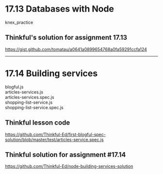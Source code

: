# 17.13 Databases with Node

knex_practice

## Thinkful's solution for assignment 17.13
<https://gist.github.com/tomatau/a0641a0899654768a0fa59291ccfa124>

________________________________________________________________________________
# 17.14 Building services

blogful.js  
articles-services.js  
articles-services.spec.js  
shopping-list-service.js  
shopping-list-service.spec.js  
  
## Thinkful lesson code
<https://github.com/Thinkful-Ed/first-blogful-spec-solution/blob/master/test/articles-service.spec.js>

## Thinkful solution for assignment #17.14
<https://github.com/Thinkful-Ed/node-building-services-solution>



